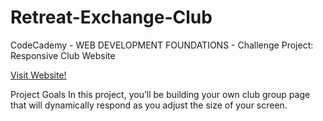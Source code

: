 # Retreat-Exchange-Club
CodeCademy - WEB DEVELOPMENT FOUNDATIONS - Challenge Project: Responsive Club Website

[Visit Website!](https://armand-sa.github.io/Retreat-Exchange-Club/)

Project Goals
In this project, you’ll be building your own club group page that will dynamically respond as you adjust the size of your screen.

